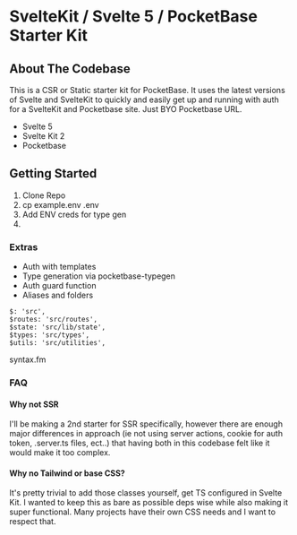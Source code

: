 # SvelteKit / Svelte 5 / PocketBase Starter Kit

## About The Codebase

This is a CSR or Static starter kit for PocketBase. It uses the latest versions of Svelte and SvelteKit to quickly and easily get up and running with auth for a SvelteKit and Pocketbase site. Just BYO Pocketbase URL.

- Svelte 5
- Svelte Kit 2
- Pocketbase

## Getting Started

1. Clone Repo
2. cp example.env .env
3. Add ENV creds for type gen
4.

### Extras

- Auth with templates
- Type generation via pocketbase-typegen
- Auth guard function
- Aliases and folders

```
$: 'src',
$routes: 'src/routes',
$state: 'src/lib/state',
$types: 'src/types',
$utils: 'src/utilities',
```

syntax.fm

### FAQ

#### Why not SSR

I'll be making a 2nd starter for SSR specifically, however there are enough major differences in approach (ie not using server actions, cookie for auth token, .server.ts files, ect..) that having both in this codebase felt like it would make it too complex.

#### Why no Tailwind or base CSS?

It's pretty trivial to add those classes yourself, get TS configured in Svelte Kit. I wanted to keep this as bare as possible deps wise while also making it super functional. Many projects have their own CSS needs and I want to respect that.
